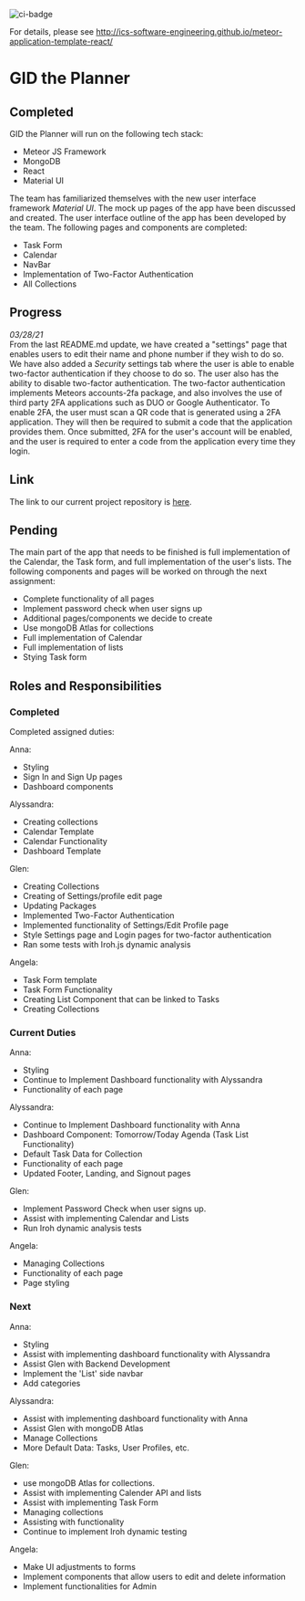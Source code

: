 ![ci-badge](https://github.com/ics-software-engineering/meteor-application-template-react/workflows/ci-meteor-application-template-react/badge.svg)

For details, please see http://ics-software-engineering.github.io/meteor-application-template-react/

# GID the Planner

## Completed
GID the Planner will run on the following tech stack:
- Meteor JS Framework
- MongoDB
- React
- Material UI

The team has familiarized themselves with the new user interface framework *Material UI*. The mock up pages of the app have been discussed and created. The user interface outline of the app has been developed by the team. The following pages and components are completed:
- Task Form
- Calendar
- NavBar
- Implementation of Two-Factor Authentication
- All Collections

## Progress

*03/28/21*
<br/>
From the last README.md update, we have created a "settings" page that enables users to edit their name and phone number if they wish to do so. We have also added a *Security* settings tab where the user is able to enable two-factor authentication if they choose to do so. The user also has the ability to disable two-factor authentication. The two-factor authentication implements Meteors accounts-2fa package, and also involves the use of third party 2FA applications such as DUO or Google Authenticator. To enable 2FA, the user must scan a QR code that is generated using a 2FA application. They will then be required to submit a code that the application provides them. Once submitted, 2FA for the user's account will be enabled, and the user is required to enter a code from the application every time they login.

## Link

The link to our current project repository is [here](https://github.com/SafeG3Ar/gid-planner).

## Pending
The main part of the app that needs to be finished is full implementation of the Calendar, the Task form, and full implementation of the user's lists.
The following components and pages will be worked on through the next assignment:
- Complete functionality of all pages
- Implement password check when user signs up
- Additional pages/components we decide to create
- Use mongoDB Atlas for collections
- Full implementation of Calendar
- Full implementation of lists
- Stying Task form

## Roles and Responsibilities

### Completed
Completed assigned duties:

Anna:
- Styling 
- Sign In and Sign Up pages
- Dashboard components

Alyssandra:
- Creating collections
- Calendar Template
- Calendar Functionality
- Dashboard Template

Glen:
- Creating Collections
- Creating of Settings/profile edit page
- Updating Packages
- Implemented Two-Factor Authentication
- Implemented functionality of Settings/Edit Profile page
- Style Settings page and Login pages for two-factor authentication 
- Ran some tests with Iroh.js dynamic analysis

Angela:
- Task Form template
- Task Form Functionality
- Creating List Component that can be linked to Tasks
- Creating Collections

### Current Duties

Anna:
- Styling 
- Continue to Implement Dashboard functionality with Alyssandra
- Functionality of each page

Alyssandra:
- Continue to Implement Dashboard functionality with Anna
- Dashboard Component: Tomorrow/Today Agenda (Task List Functionality)
- Default Task Data for Collection
- Functionality of each page
- Updated Footer, Landing, and Signout pages

Glen:
- Implement Password Check when user signs up.
- Assist with implementing Calendar and Lists
- Run Iroh dynamic analysis tests

Angela:
- Managing Collections
- Functionality of each page
- Page styling

### Next

Anna:
- Styling 
- Assist with implementing dashboard functionality with Alyssandra
- Assist Glen with Backend Development
- Implement the 'List' side navbar
- Add categories 

Alyssandra:
- Assist with implementing dashboard functionality with Anna
- Assist Glen with mongoDB Atlas
- Manage Collections
- More Default Data: Tasks, User Profiles, etc.

Glen:
- use mongoDB Atlas for collections.
- Assist with implementing Calender API and lists
- Assist with implementing Task Form 
- Managing collections 
- Assisting with functionality
- Continue to implement Iroh dynamic testing

Angela:
- Make UI adjustments to forms
- Implement components that allow users to edit and delete information
- Implement functionalities for Admin
